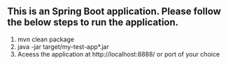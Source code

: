 ## This is an Spring Boot application. Please follow the below steps to run the application.

1. mvn clean package
2. java -jar target/my-test-app*.jar 
3. Aceess the application at http://localhost:8888/ or port of your choice     
  
